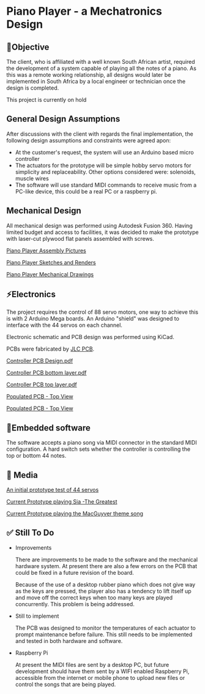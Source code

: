 # Piano Player - a Mechatronics Design

## 🎯Objective

The client, who is affiliated with a well known South African artist, required the development of a system capable of playing all the notes of a piano. As this was a remote working relationship, all designs would later be implemented in South Africa by a local engineer or technician once the design is completed.

This project is currently on hold

## General Design Assumptions

After discussions with the client with regards the final implementation, the following design assumptions and constraints were agreed apon:

- At the customer's request, the system will use an Arduino based micro controller
- The actuators for the prototype will be simple hobby servo motors for simplicity and replaceability. Other options considered were: solenoids, muscle wires
- The software will use standard MIDI commands to receive music from a PC-like device, this could be a real PC or a raspberry pi.

## Mechanical Design

All mechanical design was performed using Autodesk Fusion 360. Having limited budget and access to facilities, it was decided to make the prototype with laser-cut plywood flat panels assembled with screws.

[Piano Player Assembly Pictures](http://bit.ly/399H24x)

[Piano Player Sketches and Renders](http://bit.ly/3tLXlw5)

[Piano Player Mechanical Drawings](http://bit.ly/3vU0D28)

## ⚡Electronics

The project requires the control of 88 servo motors, one way to achieve this is with 2 Arduino Mega boards. An Arduino "shield" was designed to interface with the 44 servos on each channel.

Electronic schematic and PCB design was performed using KiCad.

PCBs were fabricated by [JLC PCB](https://jlcpcb.com/).

[Controller PCB Design.pdf](https://github.com/Mark-fr-dev/Player-piano/blob/main/files/Controller_PCB_Design.pdf)

[Controller PCB bottom layer.pdf](https://github.com/Mark-fr-dev/Player-piano/blob/main/files/Controller_PCB_bottom_layer.pdf)

[Controller PCB top layer.pdf](https://github.com/Mark-fr-dev/Player-piano/blob/main/files/Controller_PCB_top_layer.pdf)

[Populated PCB - Top View](https://github.com/Mark-fr-dev/Player-piano/blob/main/files/IMG_8281.jpg)

[Populated PCB - Top View](https://github.com/Mark-fr-dev/Player-piano/blob/main/files/IMG_8282.jpg)

## 💾Embedded software

The software accepts a piano song via MIDI connector in the standard MIDI configuration. A hard switch sets whether the controller is controlling the top or bottom 44 notes.

## 📸 Media

[An initial prototype test of 44 servos](https://youtu.be/G8YKHj9sTNw)

[Current Prototype playing Sia -The Greatest](Piano%20Player%20-%20a%20Mechatronics%20Design%20e9eb46d845854e729e08940983d9067d/Piano_player_sia_3.mp4)

[Current Prototype playing the MacGuyver theme song](https://github.com/Mark-fr-dev/Player-piano/blob/main/files/Piano_player_Macguyver_2.mp4)

## ✅ Still To Do

- Improvements

    There are improvements to be made to the software and the mechanical hardware system. At present there are also a few errors on the PCB that could be fixed in a future revision of the board.

    Because of the use of a desktop rubber piano which does not give way as the keys are pressed, the player also has a tendency to lift itself up and move off the correct keys when too many keys are played concurrently. This problem is being addressed.

- Still to implement

    The PCB was designed to monitor the temperatures of each actuator to prompt maintenance before failure. This still needs to be implemented and tested in both hardware and software.

- Raspberry Pi

    At present the MIDI files are sent by a desktop PC, but future development should have them sent by a WIFI enabled Raspberry Pi, accessible from the internet or mobile phone to upload new files or control the songs that are being played.
